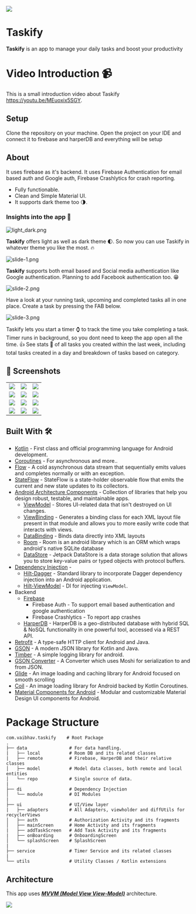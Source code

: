 ![](media/header_dark.png)

# **Taskify**

**Taskify** is an app to manage your daily tasks and boost your productivity

# Video Introduction 📹

This is a small introduction video about Taskify  https://youtu.be/MEuoxix5SGY.

## Setup
Clone the repository on your machine. Open the project on your IDE and connect it to firebase and harperDB and everything will be setup

## About

It uses firebase as it's backend. It uses Firebase Authentication for email based auth and Google auth, Firebase Crashlytics for crash reporting.

- Fully functionable.
- Clean and Simple Material UI.
- It supports dark theme too 🌗.

### Insights into the app 🔎

![light_dark.png](media/light_dark.png)

**Taskify** offers light as well as dark theme 🌓. So now you can use Taskify in whatever theme you like the most. 🔥


![slide-1.png](media/slide-1.png)


**Taskify** supports both email based and Social media authentication like Google authentication. Planning to add Facebook authentication too. 😁



![slide-2.png](media/slide-2.png)


Have a look at your running task, upcoming and completed tasks all in one place. Create a task by pressing the FAB below.

![slide-3.png](media/slide-3.png)

Taskify lets you start a timer ⌚ to track the time you take completing a task. Timer runs in background, so you dont need to keep the app open all the time. 👍 See stats 💪 of all tasks you created within the last week, including total tasks created in a day and breakdown of tasks based on category.

## 📸 Screenshots

||||
|:----------------------------------------:|:-----------------------------------------:|:-----------------------------------------: |
| ![](media/getting_started_dark.jpg) | ![](media/login_dark.jpg) | ![](media/register_dark.jpg) |
| ![](media/ongoing_dark.jpg)  | ![](media/upcoming_dark.jpg) | ![](media/completed_dark.jpg)    |
| ![](media/add_task_dark.jpg) | ![](media/stats_dark.jpg)    | ![](media/profile_dark.jpg)      |
|![](media/menu_dark.jpg)  |![](media/timer_dark.jpg)  |![](media/about_dark.jpg)      |

## Built With 🛠
- [Kotlin](https://kotlinlang.org/) - First class and official programming language for Android development.
- [Coroutines](https://kotlinlang.org/docs/reference/coroutines-overview.html) - For asynchronous and more..
- [Flow](https://kotlin.github.io/kotlinx.coroutines/kotlinx-coroutines-core/kotlinx.coroutines.flow/-flow/) - A cold asynchronous data stream that sequentially emits values and completes normally or with an exception.
- [StateFlow](https://developer.android.com/kotlin/flow/stateflow-and-sharedflow) - StateFlow is a state-holder observable flow that emits the current and new state updates to its collectors.
- [Android Architecture Components](https://developer.android.com/topic/libraries/architecture) - Collection of libraries that help you design robust, testable, and maintainable apps.
    - [ViewModel](https://developer.android.com/topic/libraries/architecture/viewmodel) - Stores UI-related data that isn't destroyed on UI changes.
    - [ViewBinding](https://developer.android.com/topic/libraries/view-binding) - Generates a binding class for each XML layout file present in that module and allows you to more easily write code that interacts with views.
    - [DataBinding](https://developer.android.com/topic/libraries/data-binding) - Binds data directly into XML layouts
    - [Room](https://developer.android.com/training/data-storage/room) - Room is an android library which is an ORM which wraps android's native SQLite database
    - [DataStore](https://developer.android.com/topic/libraries/architecture/datastore) - Jetpack DataStore is a data storage solution that allows you to store key-value pairs or typed objects with protocol buffers.
- [Dependency Injection](https://developer.android.com/training/dependency-injection) -
    - [Hilt-Dagger](https://dagger.dev/hilt/) - Standard library to incorporate Dagger dependency injection into an Android application.
    - [Hilt-ViewModel](https://developer.android.com/training/dependency-injection/hilt-jetpack) - DI for injecting `ViewModel`.
- Backend
    - [Firebase](https://firebase.google.com)
        - Firebase Auth - To support email based authentication and google authentication
        - Firebase Crashlytics - To report app crashes
    - [HarperDB](https://harperdb.io) -  HarperDB is a geo-distributed database with hybrid SQL & NoSQL functionality in one powerful tool, accessed via a REST API.
- [Retrofit](https://square.github.io/retrofit/) - A type-safe HTTP client for Android and Java.
- [GSON](https://github.com/google/gson) - A modern JSON library for Kotlin and Java.
- [Timber](https://github.com/JakeWharton/timber) - A simple logging library for android.
- [GSON Converter](https://github.com/square/retrofit/tree/master/retrofit-converters/gson) - A Converter which uses Moshi for serialization to and from JSON.
- [Glide](https://github.com/bumptech/glide) - An image loading and caching library for Android focused on smooth scrolling
- [Coil](https://github.com/coil-kt/coil) - An image loading library for Android backed by Kotlin Coroutines.
- [Material Components for Android](https://github.com/material-components/material-components-android) - Modular and customizable Material Design UI components for Android.

# Package Structure

    com.vaibhav.taskify    # Root Package
    .
    ├── data                # For data handling.
    |   ├── local           # Room DB and its related classes
    |   ├── remote          # Firebase, HarperDB and their relative classes
    │   ├── model           # Model data classes, both remote and local entities
    │   └── repo            # Single source of data.
    |
    ├── di                  # Dependency Injection             
    │   └── module          # DI Modules
    |
    ├── ui                  # UI/View layer
    |   ├── adapters        # All Adapters, viewholder and diffUtils for recyclerViews      
    │   ├── auth            # Authorization Activity and its fragments
    │   ├── mainScreen      # Home Activity and its fragments
    |   ├── addTaskScreen   # Add Task Activity and its fragments
    |   ├── onBoarding      # OnboardingScreen
    │   └── splashScreen    # SplashScreen
    |
    ├── service             # Timer Service and its related classes
    |
    └── utils               # Utility Classes / Kotlin extensions


## Architecture
This app uses [***MVVM (Model View View-Model)***](https://developer.android.com/jetpack/docs/guide#recommended-app-arch) architecture.

![](https://developer.android.com/topic/libraries/architecture/images/final-architecture.png)


  



